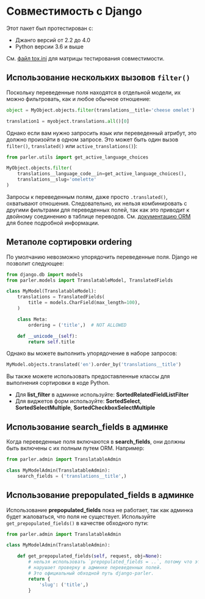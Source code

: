 # Совместимость с Django

Этот пакет был протестирован с:

* Джанго версий от 2.2 до 4.0
* Python версии 3.6 и выше

См. [файл tox.ini](https://github.com/django-parler/django-parler/blob/master/tox.ini) для матрицы тестирования совместимости.

## Использование нескольких вызовов `filter()`

Поскольку переведенные поля находятся в отдельной модели, их можно фильтровать, как и любое обычное отношение:

```python
object = MyObject.objects.filter(translations__title='cheese omelet')

translation1 = myobject.translations.all()[0]
```

Однако если вам нужно запросить язык или переведенный атрибут, это должно произойти в одном запросе. Это может быть один вызов `filter()`, `translated()` или `active_translations()`):

```python
from parler.utils import get_active_language_choices

MyObject.objects.filter(
    translations__language_code__in=get_active_language_choices(),
    translations__slug='omelette'
)
```

Запросы к переведенным полям, даже просто `.translated()`, охватывают отношения. Следовательно, их нельзя комбинировать с другими фильтрами для переведенных полей, так как это приводит к двойному соединению в таблице переводов. См. [документацию ORM](https://docs.djangoproject.com/en/dev/topics/db/queries/#spanning-multi-valued-relationships) для более подробной информации.

## Метаполе сортировки **ordering**

По умолчанию невозможно упорядочить переведенные поля. Django не позволит следующее:

```python
from django.db import models
from parler.models import TranslatableModel, TranslatedFields

class MyModel(TranslatableModel):
    translations = TranslatedFields(
        title = models.CharField(max_length=100),
    )

    class Meta:
        ordering = ('title',)  # NOT ALLOWED

    def __unicode__(self):
        return self.title
```

Однако вы можете выполнить упорядочение в наборе запросов:

```python
MyModel.objects.translated('en').order_by('translations__title')
```

Вы также можете использовать предоставленные классы для выполнения сортировки в коде Python.

* Для **list\_filter** в админке используйте: **SortedRelatedFieldListFilter**
* Для виджетов форм используйте: **SortedSelect**, **SortedSelectMultiple**, **SortedCheckboxSelectMultiple**

## Использование **search\_fields** в админке

Когда переведенные поля включаются в **search\_fields**, они должны быть включены с их полным путем ORM. Например:

```python
from parler.admin import TranslatableAdmin

class MyModelAdmin(TranslatableAdmin):
    search_fields = ('translations__title',)
```

## Использование **prepopulated\_fields** в админке

Использование **prepopulated\_fields** пока не работает, так как админка будет жаловаться, что поля не существует. Используйте `get_prepopulated_fields()` в качестве обходного пути:

```python
from parler.admin import TranslatableAdmin

class MyModelAdmin(TranslatableAdmin):

    def get_prepopulated_fields(self, request, obj=None):
        # нельзя использовать `prepopulated_fields = ..`, потому что это
        # нарушает проверку в админке переведенных полей.
        # Это официальный обходной путь django-parler.
        return {
            'slug': ('title',)
        }
```
